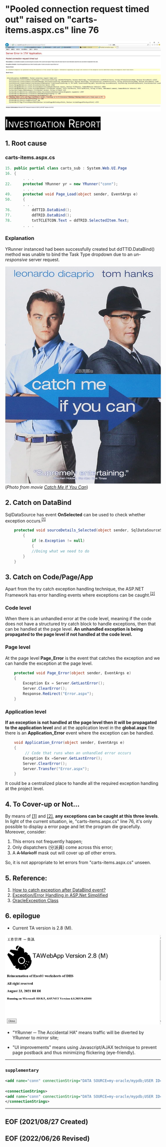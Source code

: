 # "Pooled connection request timed out" raised on "carts-items.aspx.cs" line 76 

!["Pooled connection request timed out" raised on "carts-items.aspx.cs" line 76](img/Pooled_connection_request_time_out.JPG)

<span style="color:white;background:black;font-size:36px;bold:true;font-variant: small-caps;">Investigation Report</span>


## 1. Root cause

### carts-items.aspx.cs

```c#
15.	public partial class carts_sub : System.Web.UI.Page
16.	{
		. . . 
22. 	protected YRunner yr = new YRunner("conn");
		. . . 
49.		protected void Page_Load(object sender, EventArgs e)
50.		{
		. . . 
76.			ddTTID.DataBind();
77.			ddTRID.DataBind();
78.			txtTCLETCON.Text = ddTRID.SelectedItem.Text; 
		. . . 
```

### **Explanation**<br /> 
YRunner instanced had been successfully created but ddTTID.DataBind() method 
was unable to bind the Task Type dropdown due to an *un-responsive* server request. 


![Catch Me If You Can](img/catch_me_if_you_can.jpg)
(*Photo from movie [Catch Me If You Can](https://www.imdb.com/title/tt0264464/)*)


## 2. Catch on DataBind
SqlDataSource has event **OnSelected** can be used to check whether exception 
occurs.<sup>[[1]](https://stackoverflow.com/questions/20987064/how-to-catch-exception-after-databind-event)</sup>

```c#
	protected void sourceDetails_Selected(object sender, SqlDataSourceStatusEventArgs e)
    	{
            if (e.Exception != null)
            {
            //Doing what we need to do
	    }
	}
```


## 3. Catch on Code/Page/App
Apart from the try catch exception handling technique, the ASP.NET Framework 
has error handling events where exceptions can be caught.<sup>[[2]](https://www.c-sharpcorner.com/UploadFile/de41d6/exceptionerror-handling-in-Asp-Net-simplified/)</sup>

### Code level
When there is an unhandled error at the code level, meaning if the code does 
not have a structured try catch block to handle exceptions, then that can be 
handled at the page level. **An unhandled exception is being propagated to the 
page level if not handled at the code level.**


### Page level
At the page level **Page_Error** is the event that catches the exception and we 
can handle the exception at the page level.

```c#
	protected void Page_Error(object sender, EventArgs e)  
	{  
	    Exception Ex = Server.GetLastError();  
	    Server.ClearError();  
	    Response.Redirect("Error.aspx");  
	}  
```

### Application level
**If an exception is not handled at the page level then it will be propagated 
to the application level** and at the application level in the **global.aspx** file 
there is an **Application_Error** event where the exception can be handled.

```c#
	void Application_Error(object sender, EventArgs e)  
	{  
	     // Code that runs when an unhandled error occurs  
	    Exception Ex =Server.GetLastError();  
	    Server.ClearError();  
	    Server.Transfer("Error.aspx");  
	}  
```

It could be a centralized place to handle all the required exception handling 
at the project level.


## 4. To Cover-up or Not... 
By means of [[1]](https://stackoverflow.com/questions/20987064/how-to-catch-exception-after-databind-event) and [[2]](https://www.c-sharpcorner.com/UploadFile/de41d6/exceptionerror-handling-in-Asp-Net-simplified/), **any exceptions can be caught at this three levels**. In light of the current situation, ie, "carts-items.aspx.cs" line 76, it's only possible to display a error page and let the program die gracefully. Moreover, consider: 

   1. This errors not frequently happen; 
   2. Only dispatchers (分派員) come across this error; 
   3. A ~~A Markoff~~ mask out will cover up *all* other errors. 

So, it is not appropriate to let errors from "carts-items.aspx.cs" unseen. 


## 5. Reference:
1. [How to catch exception after DataBind event?](https://stackoverflow.com/questions/20987064/how-to-catch-exception-after-databind-event)
2. [Exception/Error Handling in ASP.Net Simplified](https://www.c-sharpcorner.com/UploadFile/de41d6/exceptionerror-handling-in-Asp-Net-simplified/)
3. [OracleException Class](https://docs.microsoft.com/en-us/dotnet/api/system.data.oracleclient.oracleexception?view=netframework-4.8&fbclid=IwAR3vwU6k5D_mCRCb6-hBz2vu48kLrD7QeMBXb8OfaVOpg-rr-CvfFhEneIw)


## 6. epilogue
-  Current TA version is 2.8 (M). 

!["Pooled connection request timed out" raised on "carts-items.aspx.cs" line 76](img/2.8(M)-1.JPG)

- "YRunner ─ The Accidental HA" means traffic will be diverted by YRunner to mirror site; 

- "UI improvements" means using Javascript/AJAX technique to prevent page postback and thus minimizing flickering (eye-friendly). 

---
### `supplementary`

```xml
<add name="conn" connectionString="DATA SOURCE=my-oracle/mypdb;USER ID=myuserid;PASSWORD=mypwd;PERSIST SECURITY INFO=True;Connection Timeout=120;Max Pool Size=500;" providerName="Oracle.ManagedDataAccess.Client" />

<connectionStrings>
<add name="conn" connectionString="DATA SOURCE=my-oracle/mypdb;USER ID=myuserid;PASSWORD=mypwd;PERSIST SECURITY INFO=True;Connection Timeout=120;Max Pool Size=500;" providerName="Oracle.ManagedDataAccess.Client" />    
</connectionStrings>

```
---

## EOF (2021/08/27 Created)
## EOF (2022/06/26 Revised)
